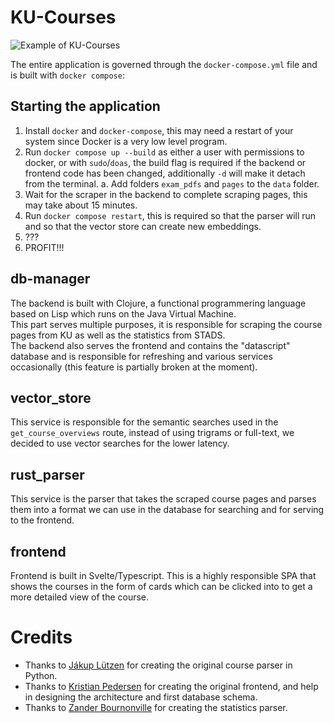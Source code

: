 # KU-Courses

![Example of KU-Courses](frontend/static/assets/preview.png "KU Courses")

The entire application is governed through the `docker-compose.yml` file and is built with `docker compose`:

## Starting the application
1. Install `docker` and `docker-compose`, this may need a restart of your system since Docker is a very low level program.
2. Run `docker compose up --build` as either a user with permissions to docker, or with `sudo`/`doas`, the build flag is required if the backend or frontend code has been changed, additionally `-d` will make it detach from the terminal.
  a. Add folders `exam_pdfs` and `pages` to the `data` folder.
4. Wait for the scraper in the backend to complete scraping pages, this may take about 15 minutes.
5. Run `docker compose restart`, this is required so that the parser will run and so that the vector store can create new embeddings.
6. ???
7. PROFIT!!!


## db-manager
The backend is built with Clojure, a functional programmering language based on Lisp which runs on the Java Virtual Machine.  
This part serves multiple purposes, it is responsible for scraping the course pages from KU as well as the statistics from STADS.  
The backend also serves the frontend and contains the "datascript" database and is responsible for refreshing and various services occasionally (this feature is partially broken at the moment).

## vector_store
This service is responsible for the semantic searches used in the `get_course_overviews` route, instead of using trigrams or full-text, we decided to use vector searches for the lower latency.

## rust_parser
This service is the parser that takes the scraped course pages and parses them into a format we can use in the database for searching and for serving to the frontend.

## frontend
Frontend is built in Svelte/Typescript. This is a highly responsible SPA that shows the courses in the form of cards which can be clicked into to get a more detailed view of the course.


# Credits
* Thanks to [Jákup Lützen](https://github.com/BinFlush) for creating the original course parser in Python.
* Thanks to [Kristian Pedersen](https://github.com/KristianDamPedersen) for creating the original frontend, and help in designing the architecture and first database schema.
* Thanks to [Zander Bournonville](https://github.com/DrZder) for creating the statistics parser.
